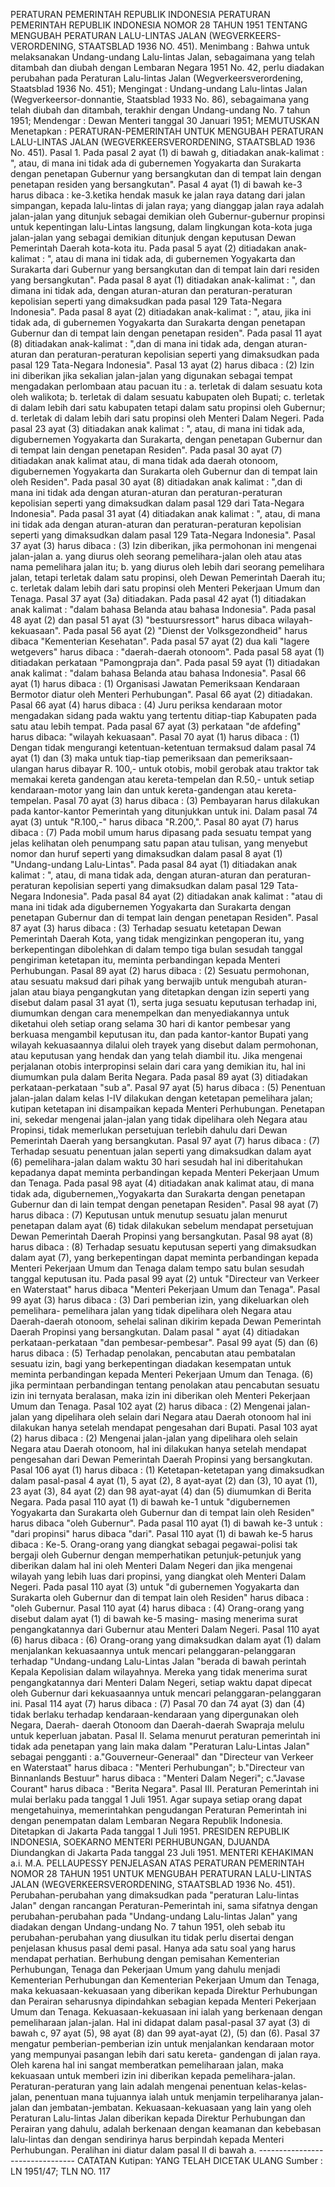  PERATURAN PEMERINTAH REPUBLIK INDONESIA PERATURAN PEMERINTAH REPUBLIK INDONESIA NOMOR 28 TAHUN 1951 TENTANG MENGUBAH PERATURAN LALU-LINTAS JALAN (WEGVERKEERS- VERORDENING, STAATSBLAD 1936 NO. 451).
Menimbang :
 Bahwa untuk melaksanakan Undang-undang Lalu-lintas Jalan, sebagaimana yang telah ditambah dan diubah dengan Lembaran Negara 1951 No. 42, perlu diadakan perubahan pada Peraturan Lalu-lintas Jalan (Wegverkeersverordening, Staatsblad 1936 No. 451);
Mengingat :
 Undang-undang Lalu-lintas Jalan (Wegverkeersor-donnantie, Staatsblad 1933 No. 86), sebagaimana yang telah diubah dan ditambah, terakhir dengan Undang-undang No. 7 tahun 1951; Mendengar : Dewan Menteri tanggal 30 Januari 1951; MEMUTUSKAN Menetapkan : PERATURAN-PEMERINTAH UNTUK MENGUBAH PERATURAN LALU-LINTAS JALAN (WEGVERKEERSVERORDENING, STAATSBLAD 1936 No. 451). Pasal 1. Pada pasal 2 ayat (1) di bawah g, ditiadakan anak-kalimat : ", atau, di mana ini tidak ada di gubernemen Yogyakarta dan Surakarta dengan penetapan Gubernur yang bersangkutan dan di tempat lain dengan penetapan residen yang bersangkutan". Pasal 4 ayat (1) di bawah ke-3 harus dibaca : ke-3.ketika hendak masuk ke jalan raya datang dari jalan simpangan, kepada lalu-lintas di jalan raya; yang dianggap jalan raya adalah jalan-jalan yang ditunjuk sebagai demikian oleh Gubernur-gubernur propinsi untuk kepentingan lalu-Lintas langsung, dalam lingkungan kota-kota juga jalan-jalan yang sebagai demikian ditunjuk dengan keputusan Dewan Pemerintah Daerah kota-kota itu. Pada pasal 5 ayat (2) ditiadakan anak-kalimat : ", atau di mana ini tidak ada, di gubernemen Yogyakarta dan Surakarta dari Gubernur yang bersangkutan dan di tempat lain dari residen yang bersangkutan". Pada pasal 8 ayat (1) ditiadakan anak-kalimat : ", dan dimana ini tidak ada, dengan aturan-aturan dan peraturan-peraturan kepolisian seperti yang dimaksudkan pada pasal 129 Tata-Negara Indonesia". Pada pasal 8 ayat (2) ditiadakan anak-kalimat : ", atau, jika ini tidak ada, di gubernemen Yogyakarta dan Surakarta dengan penetapan Gubernur dan di tempat lain dengan penetapan residen". Pada pasal 11 ayat (8) ditiadakan anak-kalimat : ",dan di mana ini tidak ada, dengan aturan-aturan dan peraturan-peraturan kepolisian seperti yang dimaksudkan pada pasal 129 Tata-Negara Indonesia". Pasal 13 ayat (2) harus dibaca :
(2) Izin ini diberikan jika sekalian jalan-jalan yang digunakan sebagai tempat mengadakan perlombaan atau pacuan itu :
a. terletak di dalam sesuatu kota oleh walikota;
b. terletak di dalam sesuatu kabupaten oleh Bupati;
c. terletak di dalam lebih dari satu kabupaten tetapi dalam satu propinsi oleh Gubernur;
d. terletak di dalam lebih dari satu propinsi oleh Menteri Dalam Negeri. Pada pasal 23 ayat (3) ditiadakan anak kalimat : ", atau, di mana ini tidak ada, digubernemen Yogyakarta dan Surakarta, dengan penetapan Gubernur dan di tempat lain dengan penetapan Residen". Pada pasal 30 ayat (7) ditiadakan anak kalimat atau, di mana tidak ada daerah otonoom, digubernemen Yogyakarta dan Surakarta oleh Gubernur dan di tempat lain oleh Residen". Pada pasal 30 ayat (8) ditiadakan anak kalimat : ",dan di mana ini tidak ada dengan aturan-aturan dan peraturan-peraturan kepolisian seperti yang dimaksudkan dalam pasal 129 dari Tata-Negara Indonesia". Pada pasal 31 ayat (4) ditiadakan anak kalimat : ", atau, di mana ini tidak ada dengan aturan-aturan dan peraturan-peraturan kepolisian seperti yang dimaksudkan dalam pasal 129 Tata-Negara Indonesia". Pasal 37 ayat (3) harus dibaca :
(3) Izin diberikan, jika permohonan ini mengenai jalan-jalan a. yang diurus oleh seorang pemelihara-jalan oleh atau atas nama pemelihara jalan itu;
b. yang diurus oleh lebih dari seorang pemelihara jalan, tetapi terletak dalam satu propinsi, oleh Dewan Pemerintah Daerah itu;
c. terletak dalam lebih dari satu propinsi oleh Menteri Pekerjaan Umum dan Tenaga. Pasal 37 ayat (3a) ditiadakan. Pada pasal 42 ayat (1) ditiadakan anak kalimat : "dalam bahasa Belanda atau bahasa Indonesia". Pada pasal 48 ayat (2) dan pasal 51 ayat (3) "bestuursressort" harus dibaca wilayah-kekuasaan". Pada pasal 56 ayat (2) "Dienst der Volksgezondheid" harus dibaca "Kementerian Kesehatan". Pada pasal 57 ayat (2) dua kali "lagere wetgevers" harus dibaca : "daerah-daerah otonoom". Pada pasal 58 ayat (1) ditiadakan perkataan "Pamongpraja dan". Pada pasal 59 ayat (1) ditiadakan anak kalimat : "dalam bahasa Belanda atau bahasa Indonesia". Pasal 66 ayat (1) harus dibaca :
(1) Organisasi Jawatan Pemeriksaan Kendaraan Bermotor diatur oleh Menteri Perhubungan". Pasal 66 ayat (2) ditiadakan. Pasal 66 ayat (4) harus dibaca :
(4) Juru periksa kendaraan motor mengadakan sidang pada waktu yang tertentu ditiap-tiap Kabupaten pada satu atau lebih tempat. Pada pasal 67 ayat (3) perkataan "de afdefing" harus dibaca: "wilayah kekuasaan". Pasal 70 ayat (1) harus dibaca :
(1) Dengan tidak mengurangi ketentuan-ketentuan termaksud dalam pasal 74 ayat (1) dan (3) maka untuk tiap-tiap pemeriksaan dan pemeriksaan-ulangan harus dibayar R. 100,- untuk otobis, mobil gerobak atau traktor tak memakai kereta gandengan atau kereta-tempelan dan R.50,- untuk setiap kendaraan-motor yang lain dan untuk kereta-gandengan atau kereta-tempelan. Pasal 70 ayat (3) harus dibaca :
(3) Pembayaran harus dilakukan pada kantor-kantor Pemerintah yang ditunjukkan untuk ini. Dalam pasal 74 ayat (3) untuk "R.100,-" harus dibaca "R.200,". Pasal 80 ayat (7) harus dibaca :
(7) Pada mobil umum harus dipasang pada sesuatu tempat yang jelas kelihatan oleh penumpang satu papan atau tulisan, yang menyebut nomor dan huruf seperti yang dimaksudkan dalam pasal 8 ayat (1) "Undang-undang Lalu-Lintas". Pada pasal 84 ayat (1) ditiadakan anak kalimat : ", atau, di mana tidak ada, dengan aturan-aturan dan peraturan-peraturan kepolisian seperti yang dimaksudkan dalam pasal 129 Tata-Negara Indonesia". Pada pasal 84 ayat (2) ditiadakan anak kalimat : "atau di mana ini tidak ada digubernemen Yogyakarta dan Surakarta dengan penetapan Gubernur dan di tempat lain dengan penetapan Residen". Pasal 87 ayat (3) harus dibaca :
(3) Terhadap sesuatu ketetapan Dewan Pemerintah Daerah Kota, yang tidak mengizinkan pengoperan itu, yang berkepentingan dibolehkan di dalam tempo tiga bulan sesudah tanggal pengiriman ketetapan itu, meminta perbandingan kepada Menteri Perhubungan. Pasal 89 ayat (2) harus dibaca :
(2) Sesuatu permohonan, atau sesuatu maksud dari pihak yang berwajib untuk mengubah aturan-jalan atau biaya pengangkutan yang ditetapkan dengan izin seperti yang disebut dalam pasal 31 ayat (1), serta juga sesuatu keputusan terhadap ini, diumumkan dengan cara menempelkan dan menyediakannya untuk diketahui oleh setiap orang selama 30 hari di kantor pembesar yang berkuasa mengambil keputusan itu, dan pada kantor-kantor Bupati yang wilayah kekuasaannya dilalui oleh trayek yang disebut dalam permohonan, atau keputusan yang hendak dan yang telah diambil itu. Jika mengenai perjalanan otobis interpropinsi selain dari cara yang demikian itu, hal ini diumumkan pula dalam Berita Negara. Pada pasal 89 ayat (3) ditiadakan perkataan-perkataan "sub a". Pasal 97 ayat (5) harus dibaca :
(5) Penentuan jalan-jalan dalam kelas I-IV dilakukan dengan ketetapan pemelihara jalan; kutipan ketetapan ini disampaikan kepada Menteri Perhubungan. Penetapan ini, sekedar mengenai jalan-jalan yang tidak dipelihara oleh Negara atau Propinsi, tidak memerlukan persetujuan terlebih dahulu dari Dewan Pemerintah Daerah yang bersangkutan. Pasal 97 ayat (7) harus dibaca :
(7) Terhadap sesuatu penentuan jalan seperti yang dimaksudkan dalam ayat (6) pemelihara-jalan dalam waktu 30 hari sesudah hal ini diberitahukan kepadanya dapat meminta perbandingan kepada Menteri Pekerjaan Umum dan Tenaga. Pada pasal 98 ayat (4) ditiadakan anak kalimat atau, di mana tidak ada, digubernemen,,Yogyakarta dan Surakarta dengan penetapan Gubernur dan di lain tempat dengan penetapan Residen". Pasal 98 ayat (7) harus dibaca :
(7) Keputusan untuk menutup sesuatu jalan menurut penetapan dalam ayat (6) tidak dilakukan sebelum mendapat persetujuan Dewan Pemerintah Daerah Propinsi yang bersangkutan. Pasal 98 ayat (8) harus dibaca :
(8) Terhadap sesuatu keputusan seperti yang dimaksudkan dalam ayat (7), yang berkepentingan dapat meminta perbandingan kepada Menteri Pekerjaan Umum dan Tenaga dalam tempo satu bulan sesudah tanggal keputusan itu. Pada pasal 99 ayat (2) untuk "Directeur van Verkeer en Waterstaat" harus dibaca "Menteri Pekerjaan Umum dan Tenaga". Pasal 99 ayat (3) harus dibaca :
(3) Dari pemberian izin, yang dikeluarkan oleh pemelihara- pemelihara jalan yang tidak dipelihara oleh Negara atau Daerah-daerah otonoom, sehelai salinan dikirim kepada Dewan Pemerintah Daerah Propinsi yang bersangkutan. Dalam pasal " ayat (4) ditiadakan perkataan-perkataan "dan pembesar-pembesar". Pasal 99 ayat (5) dan (6) harus dibaca :
(5) Terhadap penolakan, pencabutan atau pembatalan sesuatu izin, bagi yang berkepentingan diadakan kesempatan untuk meminta perbandingan kepada Menteri Pekerjaan Umum dan Tenaga.
(6) jika permintaan perbandingan tentang penolakan atau pencabutan sesuatu izin ini ternyata beralasan, maka izin ini diberikan oleh Menteri Pekerjaan Umum dan Tenaga. Pasal 102 ayat (2) harus dibaca :
(2) Mengenai jalan-jalan yang dipelihara oleh selain dari Negara atau Daerah otonoom hal ini dilakukan hanya setelah mendapat pengesahan dari Bupati. Pasal 103 ayat (2) harus dibaca :
(2) Mengenai jalan-jalan yang dipelihara oleh selain Negara atau Daerah otonoom, hal ini dilakukan hanya setelah mendapat pengesahan dari Dewan Pemerintah Daerah Propinsi yang bersangkutan. Pasal 106 ayat (1) harus dibaca :
(1) Ketetapan-ketetapan yang dimaksudkan dalam pasal-pasal 4 ayat (1), 5 ayat (2), 8 ayat-ayat (2) dan (3), 10 ayat (1), 23 ayat (3), 84 ayat (2) dan 98 ayat-ayat (4) dan (5) diumumkan di Berita Negara. Pada pasal 110 ayat (1) di bawah ke-1 untuk "digubernemen Yogyakarta dan Surakarta oleh Gubernur dan di tempat lain oleh Residen" harus dibaca "oleh Gubernur". Pada pasal 110 ayat (1) di bawah ke-3 untuk : "dari propinsi" harus dibaca "dari". Pasal 110 ayat (1) di bawah ke-5 harus dibaca : Ke-5. Orang-orang yang diangkat sebagai pegawai-polisi tak bergaji oleh Gubernur dengan memperhatikan petunjuk-petunjuk yang diberikan dalam hal ini oleh Menteri Dalam Negeri dan jika mengenai wilayah yang lebih luas dari propinsi, yang diangkat oleh Menteri Dalam Negeri. Pada pasal 110 ayat (3) untuk "di gubernemen Yogyakarta dan Surakarta oleh Gubernur dan di tempat lain oleh Residen" harus dibaca : "oleh Gubernur. Pasal 110 ayat (4) harus dibaca :
(4) Orang-orang yang disebut dalam ayat (1) di bawah ke-5 masing- masing menerima surat pengangkatannya dari Gubernur atau Menteri Dalam Negeri. Pasal 110 ayat (6) harus dibaca :
(6) Orang-orang yang dimaksudkan dalam ayat (1) dalam menjalankan kekuasaannya untuk mencari pelanggaran-pelanggaran terhadap "Undang-undang Lalu-Lintas Jalan "berada di bawah perintah Kepala Kepolisian dalam wilayahnya. Mereka yang tidak menerima surat pengangkatannya dari Menteri Dalam Negeri, setiap waktu dapat dipecat oleh Gubernur dari kekuasaannya untuk mencari pelanggaran-pelanggaran ini. Pasal 114 ayat (7) harus dibaca :
(7) Pasal 70 dan 74 ayat (3) dan (4) tidak berlaku terhadap kendaraan-kendaraan yang dipergunakan oleh Negara, Daerah- daerah Otonoom dan Daerah-daerah Swapraja melulu untuk keperluan jabatan. Pasal II. Selama menurut peraturan pemerintah ini tidak ada penetapan yang lain maka dalam "Peraturan Lalu-Lintas Jalan" sebagai pengganti :
a."Gouverneur-Generaal" dan "Directeur van Verkeer en Waterstaat" harus dibaca : "Menteri Perhubungan";
b."Directeur van Binnanlands Bestuur" harus dibaca : "Menteri Dalam Negeri";
c."Javase Courant" harus dibaca : "Berita Negara". Pasal III. Peraturan Pemerintah ini mulai berlaku pada tanggal 1 Juli 1951. Agar supaya setiap orang dapat mengetahuinya, memerintahkan pengudangan Peraturan Pemerintah ini dengan penempatan dalam Lembaran Negara Republik Indonesia. Ditetapkan di Jakarta Pada tanggal 1 Juli 1951. PRESIDEN REPUBLIK INDONESIA, SOEKARNO MENTERI PERHUBUNGAN, DJUANDA Diundangkan di Jakarta Pada tanggal 23 Juli 1951. MENTERI KEHAKIMAN a.i. M.A. PELLAUPESSY PENJELASAN ATAS PERATURAN PEMERINTAH NOMOR 28 TAHUN 1951 UNTUK MENGUBAH PERATURAN LALU-LINTAS JALAN (WEGVERKEERSVERORDENING, STAATSBLAD 1936 No. 451). Perubahan-perubahan yang dimaksudkan pada "peraturan Lalu-lintas Jalan" dengan rancangan Peraturan-Pemerintah ini, sama sifatnya dengan perubahan-perubahan pada "Undang-undang Lalu-lintas Jalan" yang diadakan dengan Undang-undang No. 7 tahun 1951, oleh sebab itu perubahan-perubahan yang diusulkan itu tidak perlu disertai dengan penjelasan khusus pasal demi pasal. Hanya ada satu soal yang harus mendapat perhatian. Berhubung dengan pemisahan Kementerian Perhubungan, Tenaga dan Pekerjaan Umum yang dahulu menjadi Kementerian Perhubungan dan Kementerian Pekerjaan Umum dan Tenaga, maka kekuasaan-kekuasaan yang diberikan kepada Direktur Perhubungan dan Perairan seharusnya dipindahkan sebagian kepada Menteri Pekerjaan Umum dan Tenaga. Kekuasaan-kekuasaan ini ialah yang berkenaan dengan pemeliharaan jalan-jalan. Hal ini didapat dalam pasal-pasal 37 ayat (3) di bawah c, 97 ayat (5), 98 ayat (8) dan 99 ayat-ayat (2), (5) dan (6). Pasal 37 mengatur pemberian-pemberian izin untuk menjalankan kendaraan motor yang mempunyai pasangan lebih dari satu kereta- gandengan di jalan raya. Oleh karena hal ini sangat memberatkan pemeliharaan jalan, maka kekuasaan untuk memberi izin ini diberikan kepada pemelihara-jalan. Peraturan-peraturan yang lain adalah mengenai penentuan kelas-kelas-jalan, penentuan mana tujuannya ialah untuk menjamin terpeliharanya jalan-jalan dan jembatan-jembatan. Kekuasaan-kekuasaan yang lain yang oleh Peraturan Lalu-lintas Jalan diberikan kepada Direktur Perhubungan dan Perairan yang dahulu, adalah berkenaan dengan keamanan dan kebebasan lalu-lintas dan dengan sendirinya harus berpindah kepada Menteri Perhubungan. Peralihan ini diatur dalam pasal II di bawah a. -------------------------------- CATATAN Kutipan: YANG TELAH DICETAK ULANG Sumber : LN 1951/47; TLN NO. 117